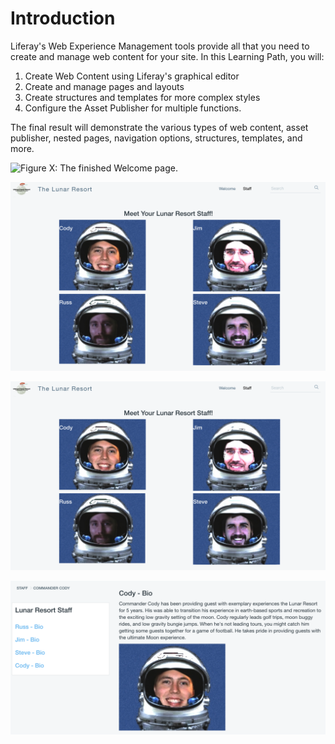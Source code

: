 # Introduction

Liferay's Web Experience Management tools provide all that you need to create 
and manage web content for your site. In this Learning Path, you will:

1. Create Web Content using Liferay's graphical editor
2. Create and manage pages and layouts
3. Create structures and templates for more complex styles
4. Configure the Asset Publisher for multiple functions.

The final result will demonstrate the various types of web content, asset 
publisher, nested pages, navigation options, structures, templates, and more.

![Figure X: The finished Welcome page.](../../images/lp-welcome-page.png)

![Figure X: The finished Staff page.](../../images/lp-staff-page.png)

![Figure X: The finished Staff page.](../../images/lp-staff-page.png)

![Figure X: The finished Content Display page.](../../images/lp-bio-page.png)
